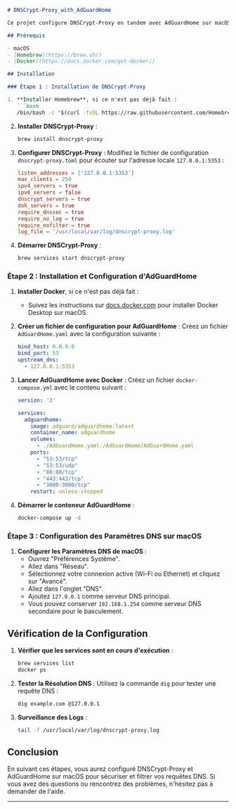 ```markdown
# DNSCrypt-Proxy_with_AdGuardHome

Ce projet configure DNSCrypt-Proxy en tandem avec AdGuardHome sur macOS pour sécuriser et filtrer les requêtes DNS. 

## Prérequis

- macOS
- [Homebrew](https://brew.sh/)
- [Docker](https://docs.docker.com/get-docker/)

## Installation

### Étape 1 : Installation de DNSCrypt-Proxy

1. **Installer Homebrew**, si ce n'est pas déjà fait :
   ```bash
   /bin/bash -c "$(curl -fsSL https://raw.githubusercontent.com/Homebrew/install/HEAD/install.sh)"
   ```

2. **Installer DNSCrypt-Proxy** :
   ```bash
   brew install dnscrypt-proxy
   ```

3. **Configurer DNSCrypt-Proxy** :
   Modifiez le fichier de configuration `dnscrypt-proxy.toml` pour écouter sur l'adresse locale `127.0.0.1:5353` :
   ```toml
   listen_addresses = ['127.0.0.1:5353']
   max_clients = 250
   ipv4_servers = true
   ipv6_servers = false
   dnscrypt_servers = true
   doh_servers = true
   require_dnssec = true
   require_no_log = true
   require_nofilter = true
   log_file = '/usr/local/var/log/dnscrypt-proxy.log'
   ```

4. **Démarrer DNSCrypt-Proxy** :
   ```bash
   brew services start dnscrypt-proxy
   ```

### Étape 2 : Installation et Configuration d'AdGuardHome

1. **Installer Docker**, si ce n'est pas déjà fait :
   - Suivez les instructions sur [docs.docker.com](https://docs.docker.com/get-docker/) pour installer Docker Desktop sur macOS.

2. **Créer un fichier de configuration pour AdGuardHome** :
   Créez un fichier `AdGuardHome.yaml` avec la configuration suivante :
   ```yaml
   bind_host: 0.0.0.0
   bind_port: 53
   upstream_dns:
     - 127.0.0.1:5353
   ```

3. **Lancer AdGuardHome avec Docker** :
   Créez un fichier `docker-compose.yml` avec le contenu suivant :
   ```yaml
   version: '3'

   services:
     adguardhome:
       image: adguard/adguardhome:latest
       container_name: adguardhome
       volumes:
         - ./AdGuardHome.yaml:/AdGuardHome/AdGuardHome.yaml
       ports:
         - "53:53/tcp"
         - "53:53/udp"
         - "80:80/tcp"
         - "443:443/tcp"
         - "3000:3000/tcp"
       restart: unless-stopped
   ```

4. **Démarrer le conteneur AdGuardHome** :
   ```bash
   docker-compose up -d
   ```

### Étape 3 : Configuration des Paramètres DNS sur macOS

1. **Configurer les Paramètres DNS de macOS** :
   - Ouvrez "Préférences Système".
   - Allez dans "Réseau".
   - Sélectionnez votre connexion active (Wi-Fi ou Ethernet) et cliquez sur "Avancé".
   - Allez dans l'onglet "DNS".
   - Ajoutez `127.0.0.1` comme serveur DNS principal.
   - Vous pouvez conserver `192.168.1.254` comme serveur DNS secondaire pour le basculement.

## Vérification de la Configuration

1. **Vérifier que les services sont en cours d'exécution** :
   ```bash
   brew services list
   docker ps
   ```

2. **Tester la Résolution DNS** :
   Utilisez la commande `dig` pour tester une requête DNS :
   ```bash
   dig example.com @127.0.0.1
   ```

3. **Surveillance des Logs** :
   ```bash
   tail -f /usr/local/var/log/dnscrypt-proxy.log
   ```

## Conclusion

En suivant ces étapes, vous aurez configuré DNSCrypt-Proxy et AdGuardHome sur macOS pour sécuriser et filtrer vos requêtes DNS. Si vous avez des questions ou rencontrez des problèmes, n'hésitez pas à demander de l'aide.

---

```
